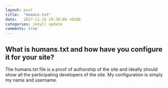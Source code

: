```yaml
---
layout: post
title:  "Humans.txt"
date:   2017-11-16 19:38:00 +0100
categories: jekyll update
comments: true
---
```


## What is humans.txt and how have you configure it for your site?

The humans.txt file is a proof of authorship of the site and ideally should show all the participating developers of the site.  My configuration is simply my name and username.